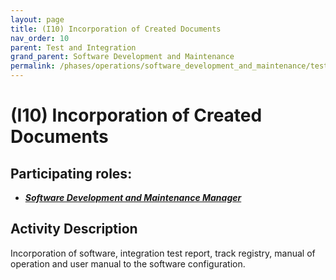 ```yaml
---
layout: page
title: (I10) Incorporation of Created Documents
nav_order: 10
parent: Test and Integration
grand_parent: Software Development and Maintenance
permalink: /phases/operations/software_development_and_maintenance/test_and_integration/i10/
---
```





# (I10) Incorporation of Created Documents

## Participating roles:
* <a href="/roles/">_**Software Development and Maintenance Manager**_</a>

## Activity Description
Incorporation of software, integration test report, track registry, manual of operation and user manual to the software configuration.